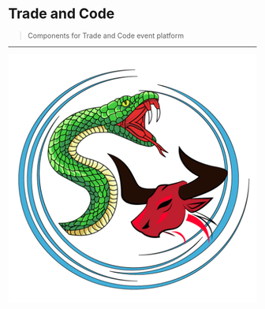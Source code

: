 # Trade and Code
> Components for Trade and Code event platform
----------------------------------------------
<img src="logo.png">
